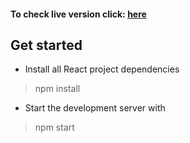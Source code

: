 #### To check live version click: [here](https://redux-book.msulewski.pl/)

## Get started
* Install all React project dependencies
> npm install

* Start the development server with
> npm start
